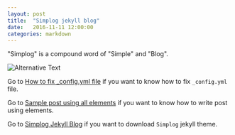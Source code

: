```yaml
---
layout: post
title:  "Simplog jekyll blog"
date:   2016-11-11 12:00:00
categories: markdown
---
```


"Simplog" is a compound word of "Simple" and "Blog".

![Alternative Text](https://github.com/dhparkdh/simplog/blob/gh-pages/assets/img/index/image.png?raw=true)

Go to
[How to fix _config.yml file](https://dhparkdh.github.io/simplog/simplog/2016/12/25/01.html)
if you want to know how to fix `_config.yml` file.

Go to
[Sample post using all elements](https://dhparkdh.github.io/simplog/simplog/2017/01/01/01.html)
if you want to know how to write post using elements.

Go to
[Simplog Jekyll Blog](https://github.com/dhparkdh/simplog)
if you want to download `Simplog` jekyll theme.

